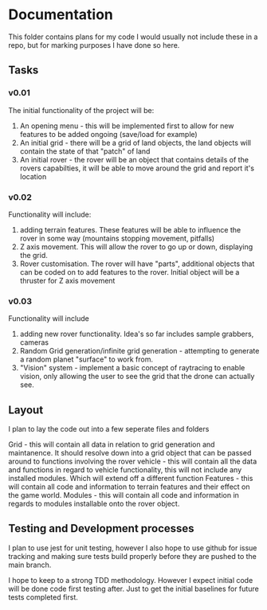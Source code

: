 # Documentation

This folder contains plans for my code
I would usually not include these in a repo, but for marking purposes I have done so here.

## Tasks

### v0.01

The initial functionality of the project will be:

1. An opening menu - this will be implemented first to allow for new features to be added ongoing (save/load for example)
2. An initial grid - there will be a grid of land objects, the land objects will contain the state of that "patch" of land
3. An initial rover - the rover will be an object that contains details of the rovers capabilties, it will be able to move around the grid and report it's location

### v0.02

Functionality will include:

1. adding terrain features. These features will be able to influence the rover in some way (mountains stopping movement, pitfalls)
2. Z axis movement. This will allow the rover to go up or down, displaying the grid.
3. Rover customisation. The rover will have "parts", additional objects that can be coded on to add features to the rover. Initial object will be a thruster for Z axis movement

### v0.03

Functionality will include

1. adding new rover functionality. Idea's so far includes sample grabbers, cameras
2. Random Grid generation/infinite grid generation - attempting to generate a random planet "surface" to work from.
3. "Vision" system - implement a basic concept of raytracing to enable vision, only allowing the user to see the grid that the drone can actually see.

## Layout

I plan to lay the code out into a few seperate files and folders

Grid - this will contain all data in relation to grid generation and maintanence. It should resolve down into a grid object that can be passed around to functions involving the rover
vehicle - this will contain all the data and functions in regard to vehicle functionality, this will not include any installed modules. Which will extend off a different function
Features - this will contain all code and information to terrain features and their effect on the game world.
Modules - this will contain all code and information in regards to modules installable onto the rover object.

## Testing and Development processes

I plan to use jest for unit testing, however I also hope to use github for issue tracking and making sure tests build properly before they are pushed to the main branch.

I hope to keep to a strong TDD methodology. However I expect initial code will be done code first testing after. Just to get the initial baselines for future tests completed first.
